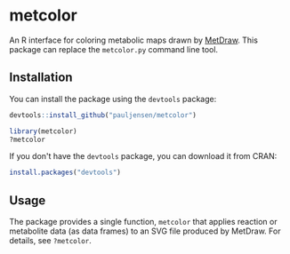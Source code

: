 # metcolor

An R interface for coloring metabolic maps drawn by [MetDraw](http://www.metdraw.com). This package can replace the `metcolor.py` command line tool.

## Installation

You can install the package using the `devtools` package:

```r
devtools::install_github("pauljensen/metcolor")

library(metcolor)
?metcolor
```

If you don't have the `devtools` package, you can download it from CRAN:

```r
install.packages("devtools")
```

## Usage

The package provides a single function, `metcolor` that applies reaction or metabolite data (as data frames) to an SVG file produced by MetDraw. For details, see `?metcolor`.
